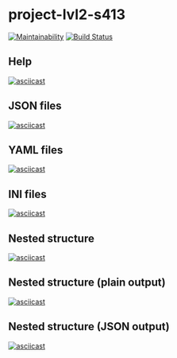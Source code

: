 # project-lvl2-s413

[![Maintainability](https://api.codeclimate.com/v1/badges/4e6514622814838e9eb0/maintainability)](https://codeclimate.com/github/Dael777/Difference-calculator/maintainability)
[![Build Status](https://travis-ci.org/Dael777/Difference-calculator.svg?branch=master)](https://travis-ci.org/Dael777/Difference-calculator)

<h2>Help</h2>

[![asciicast](https://asciinema.org/a/mJqmJIr9nhD0i55ort7uPwZJk.svg)](https://asciinema.org/a/mJqmJIr9nhD0i55ort7uPwZJk)

<h2>JSON files</h2>

[![asciicast](https://asciinema.org/a/1rivJUWk4GCefwlmxY4Ln12I9.svg)](https://asciinema.org/a/1rivJUWk4GCefwlmxY4Ln12I9)

<h2>YAML files</h2>

[![asciicast](https://asciinema.org/a/OfRLYdIHnqrEhf2C8XU44I0bn.svg)](https://asciinema.org/a/OfRLYdIHnqrEhf2C8XU44I0bn)

<h2>INI files</h2>

[![asciicast](https://asciinema.org/a/3MybZ5iwfdmqJyW0L6StuCOoW.svg)](https://asciinema.org/a/3MybZ5iwfdmqJyW0L6StuCOoW)

<h2>Nested structure</h2>

[![asciicast](https://asciinema.org/a/b1vCfA0Ze0SDrGm1zd8emYhxo.svg)](https://asciinema.org/a/b1vCfA0Ze0SDrGm1zd8emYhxo)

<h2>Nested structure (plain output)</h2>

[![asciicast](https://asciinema.org/a/lAMY0nEECLybiYAxxlDotzCj5.svg)](https://asciinema.org/a/lAMY0nEECLybiYAxxlDotzCj5)

<h2>Nested structure (JSON output)</h2>

[![asciicast](https://asciinema.org/a/fQn6MYgeAaUzoyQdYCmt4wS0b.svg)](https://asciinema.org/a/fQn6MYgeAaUzoyQdYCmt4wS0b)

